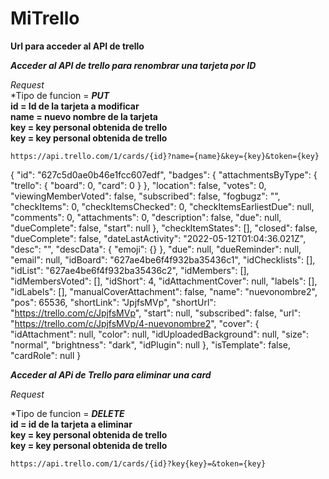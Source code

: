 # MiTrello
**Url para acceder al API de trello**  

***Acceder al API de trello para renombrar una tarjeta por ID***

*Request*  
*Tipo de funcion = ***PUT***  
 **id = Id de la tarjeta a modificar**  
 **name = nuevo nombre de la tarjeta**  
 **key = key personal obtenida de trello**  
  **key = key personal obtenida de trello**  
 ```
https://api.trello.com/1/cards/{id}?name={name}&key={key}&token={key}
```
{
    "id": "627c5d0ae0b46e1fcc607edf",
    "badges": {
        "attachmentsByType": {
            "trello": {
                "board": 0,
                "card": 0
            }
        },
        "location": false,
        "votes": 0,
        "viewingMemberVoted": false,
        "subscribed": false,
        "fogbugz": "",
        "checkItems": 0,
        "checkItemsChecked": 0,
        "checkItemsEarliestDue": null,
        "comments": 0,
        "attachments": 0,
        "description": false,
        "due": null,
        "dueComplete": false,
        "start": null
    },
    "checkItemStates": [],
    "closed": false,
    "dueComplete": false,
    "dateLastActivity": "2022-05-12T01:04:36.021Z",
    "desc": "",
    "descData": {
        "emoji": {}
    },
    "due": null,
    "dueReminder": null,
    "email": null,
    "idBoard": "627ae4be6f4f932ba35436c1",
    "idChecklists": [],
    "idList": "627ae4be6f4f932ba35436c2",
    "idMembers": [],
    "idMembersVoted": [],
    "idShort": 4,
    "idAttachmentCover": null,
    "labels": [],
    "idLabels": [],
    "manualCoverAttachment": false,
    "name": "nuevonombre2",
    "pos": 65536,
    "shortLink": "JpjfsMVp",
    "shortUrl": "https://trello.com/c/JpjfsMVp",
    "start": null,
    "subscribed": false,
    "url": "https://trello.com/c/JpjfsMVp/4-nuevonombre2",
    "cover": {
        "idAttachment": null,
        "color": null,
        "idUploadedBackground": null,
        "size": "normal",
        "brightness": "dark",
        "idPlugin": null
    },
    "isTemplate": false,
    "cardRole": null
}

***Acceder al APi de Trello para eliminar una card***

*Request*

*Tipo de funcion = ***DELETE***  
**id = id de la tarjeta a eliminar**  
**key = key personal obtenida de trello**  
**key = key personal obtenida de trello**  

```
https://api.trello.com/1/cards/{id}?key{key}=&token={key}
```
